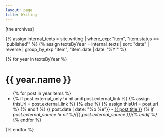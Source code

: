 ```yaml
---
layout: page
title: Writing
---
```


[the archives]

{% assign internal_texts = site.writing | where_exp: "item", "item.status == 'published'" %}
{% assign textsByYear = internal_texts | sort: "date" | reverse | group_by_exp:"item", "item.date | date: '%Y'" %}

{% for year in textsByYear %}
  <h1>{{ year.name }}</h1>
  <ul>
      {% for post in year.items %}
        <li>
            {% if post.external_only != nil and post.external_link %}
                {% assign thisUrl = post.external_link %}
            {% else %}
                {% assign thisUrl = post.url %}
            {% endif %}
            {{ post.date | date: "%b %e"}} - <a href="{{ thisUrl }}">{{ post.title }}</a>
            <i>{% if post.external_source != nil %}({{ post.external_source }}){% endif %}</i>
        </li>
      {% endfor %}
    </ul>
{% endfor %}

